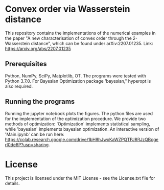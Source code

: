 # Convex order via Wasserstein distance

This repository contains the implementations of the numerical examples in the paper "A new characterisation of convex order through the 2-Wasserstein distance", which can be found under arXiv:2207.01235. Link: https://arxiv.org/abs/2207.01235

## Prerequisites

Python, NumPy, SciPy, Matplotlib, OT. The programs were tested with Python 3.7.0.
For Bayesian Optimization package 'bayesian," hyperopt is also required. 

## Running the programs

Running the jupyter notebook plots the figures. The python files are used for the implementation of the optimization procedure. We provide two methods of optimization: 'Optimization' implements statistical sampling, while 'bayesian' implements bayesian optimization. An interactive version of 'Main.ipynb' can be run here: https://colab.research.google.com/drive/1bH8hJwxKaWZPQTPJ8RJzQBcgerl0de8P?usp=sharing.

# License

This project is licensed under the MIT License - see the License.txt file for details.
